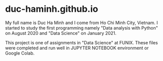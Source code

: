 # duc-haminh.github.io
My full name is Duc Ha Minh and I come from Ho Chi Minh City, Vietnam. I started to study the first programming namely "Data analysis with Python" on August 2020 and "Data Science" on January 2021.

This project is one of assignments in "Data Science" at FUNIX. These files were completed and run well in JUPYTER NOTEBOOK environment or Google Colab.
